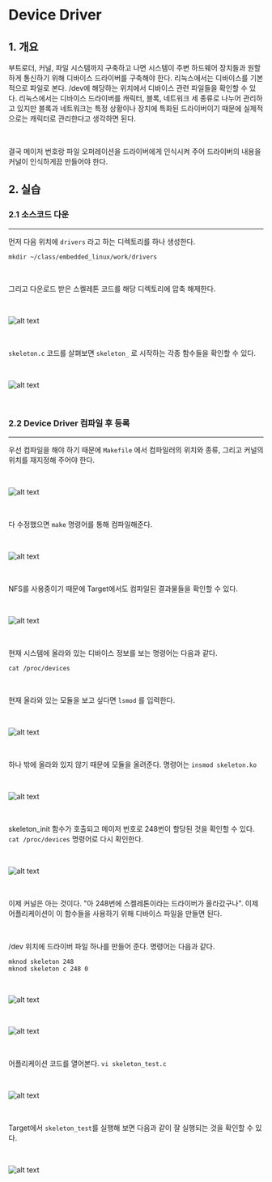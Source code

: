# Device Driver

## 1. 개요

부트로더, 커널, 파일 시스템까지 구축하고 나면 시스템이 주변 하드웨어 장치들과 원할하게 통신하기 위해 디바이스 드라이버를 구축해야 한다. 리눅스에서는 디바이스를 기본적으로 파일로 본다. /dev에 해당하는 위치에서 디바이스 관련 파일들을 확인할 수 있다. 리눅스에서는 디바이스 드라이버를 캐릭터, 블록, 네트워크 세 종류로 나누어 관리하고 있지만 블록과 네트워크는 특정 상황이나 장치에 특화된 드라이버이기 때문에 실제적으로는 캐릭터로 관리한다고 생각하면 된다.

<br>

결국 메이저 번호랑 파일 오퍼레이션을 드라이버에게 인식시켜 주어 드라이버의 내용을 커널이 인식하게끔 만들어야 한다.

## 2. 실습

### 2.1 소스코드 다운

---

먼저 다음 위치에 `drivers` 라고 하는 디렉토리를 하나 생성한다.

```shell
mkdir ~/class/embedded_linux/work/drivers
```

<br>

그리고 다운로드 받은 스켈레톤 코드를 해당 디렉토리에 압축 해제한다.

<br>

![alt text](<./image/Screenshot from 2024-05-30 10-08-08.png>)

<br>

`skeleton.c` 코드를 살펴보면 `skeleton_` 로 시작하는 각종 함수들을 확인할 수 있다.

<br>

![alt text](<./image/Screenshot from 2024-05-30 11-03-21.png>)

<br>

### 2.2 Device Driver 컴파일 후 등록

---

우선 컴파일을 해야 하기 때문에 `Makefile` 에서 컴파일러의 위치와 종류, 그리고 커널의 위치를 재지정해 주어야 한다.

<br>

![alt text](<./image/Screenshot from 2024-05-30 11-17-44.png>)

<br>

다 수정했으면 `make` 명령어를 통해 컴파일해준다.

<br>

![alt text](<./image/Screenshot from 2024-05-30 11-18-31.png>)

<br>

NFS를 사용중이기 때문에 Target에서도 컴파일된 결과물들을 확인할 수 있다.

<br>

![alt text](<./image/Screenshot from 2024-05-30 11-21-09.png>)

<br>

현재 시스템에 올라와 있는 디바이스 정보를 보는 명령어는 다음과 같다.

```shell
cat /proc/devices
```

<br>

현재 올라와 있는 모듈을 보고 싶다면 `lsmod` 를 입력한다.

<br>

![alt text](<./image/Screenshot from 2024-05-30 11-23-01.png>)

<br>

하나 밖에 올라와 있지 않기 때문에 모듈을 올려준다. 명령어는 `insmod skeleton.ko`

<br>

![alt text](<./image/Screenshot from 2024-05-30 11-25-19.png>)

<br>

skeleton_init 함수가 호출되고 메이저 번호로 248번이 할당된 것을 확인할 수 있다. `cat /proc/devices` 명령어로 다시 확인한다.

<br>

![alt text](<./image/Screenshot from 2024-05-30 11-30-11.png>)

<br>

이제 커널은 아는 것이다. "아 248번에 스켈레톤이라는 드라이버가 올라갔구나". 이제 어플리케이션이 이 함수들을 사용하기 위해 디바이스 파일을 만들면 된다.

<br>

/dev 위치에 드라이버 파일 하나를 만들어 준다. 명령어는 다음과 같다.

```shell
mknod skeleton 248
mknod skeleton c 248 0
```

<br>

![alt text](<./image/Screenshot from 2024-05-30 11-31-43.png>)

<br>

![alt text](<./image/Screenshot from 2024-05-30 11-33-25.png>)

<br>

어플리케이션 코드를 열어본다. `vi skeleton_test.c`

<br>

![alt text](<./image/Screenshot from 2024-05-30 11-34-15.png>)

<br>

Target에서 `skeleton_test`를 실행해 보면 다음과 같이 잘 실행되는 것을 확인할 수 있다.

<br>

![alt text](<./image/Screenshot from 2024-05-30 11-36-06.png>)